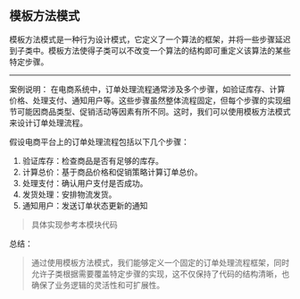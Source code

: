 ## 模板方法模式

模板方法模式是一种行为设计模式，它定义了一个算法的框架，并将一些步骤延迟到子类中。模板方法使得子类可以不改变一个算法的结构即可重定义该算法的某些特定步骤。

---
案例说明：
在电商系统中，订单处理流程通常涉及多个步骤，如验证库存、计算价格、处理支付、通知用户等。这些步骤虽然整体流程固定，但每个步骤的实现细节可能因商品类型、促销活动等因素有所不同。这时，我们可以使用模板方法模式来设计订单处理流程。

假设电商平台上的订单处理流程包括以下几个步骤：

1. 验证库存：检查商品是否有足够的库存。
2. 计算总价：基于商品价格和促销策略计算订单总价。
3. 处理支付：确认用户支付是否成功。
4. 发货处理：安排物流发货。
5. 通知用户：发送订单状态更新的通知

> 具体实现参考本模块代码 


总结：

> 通过使用模板方法模式，我们能够定义一个固定的订单处理流程框架，同时允许子类根据需要覆盖特定步骤的实现，这不仅保持了代码的结构清晰，也确保了业务逻辑的灵活性和可扩展性。
